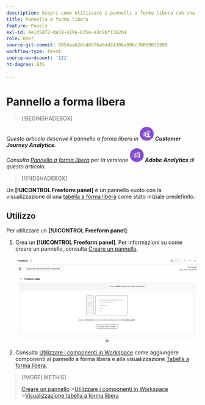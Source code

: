 ```yaml
---
description: Scopri come utilizzare i pannelli a forma libera con una tabella a forma libera come stato iniziale per il progetto Analysis Workspace.
title: Pannello a forma libera
feature: Panels
exl-id: 4e1d5d72-da59-419a-835e-a3c90f1362b4
role: User
source-git-commit: 8054aab28c405f6a9dd24306a086c78069032999
workflow-type: tm+mt
source-wordcount: '121'
ht-degree: 83%

---
```


# Pannello a forma libera


>[!BEGINSHADEBOX]

_Questo articolo descrive il pannello a forma libera in_ ![CustomerJourneyAnalytics](/help/assets/icons/CustomerJourneyAnalytics.svg) _&#x200B;**Customer Journey Analytics**&#x200B;_.<br/>_Consulta [Pannello a forma libera](https://experienceleague.adobe.com/it/docs/analytics/analyze/analysis-workspace/panels/freeform-panel) per la versione_ ![AdobeAnalytics](/help/assets/icons/AdobeAnalytics.svg) _&#x200B;**Adobe Analytics** di questo articolo._

>[!ENDSHADEBOX]


Un **[!UICONTROL Freeform panel]** è un pannello vuoto con la visualizzazione di una [tabella a forma libera](/help/analysis-workspace/visualizations/freeform-table/freeform-table.md) come stato iniziale predefinito.

## Utilizzo

Per utilizzare un **[!UICONTROL Freeform panel]**:

1. Crea un **[!UICONTROL Freeform panel]**. Per informazioni su come creare un pannello, consulta [Creare un pannello](panels.md#create-a-panel).

   ![Pannello a forma libera predefinito che mostra un pannello vuoto con una tabella a forma libera.](assets/freeform-panel.png)

1. Consulta [Utilizzare i componenti in Workspace](/help/components/use-components-in-workspace.md) come aggiungere componenti al pannello a forma libera e alla visualizzazione [Tabella a forma libera](/help/analysis-workspace/visualizations/freeform-table/freeform-table.md).


>[!MORELIKETHIS]
>
>[Creare un pannello](/help/analysis-workspace/c-panels/panels.md#create-a-panel)
>&#x200B;>[Utilizzare i componenti in Workspace](/help/components/use-components-in-workspace.md)
>&#x200B;>[Visualizzazione tabella a forma libera](/help/analysis-workspace/visualizations/freeform-table/freeform-table.md)
>